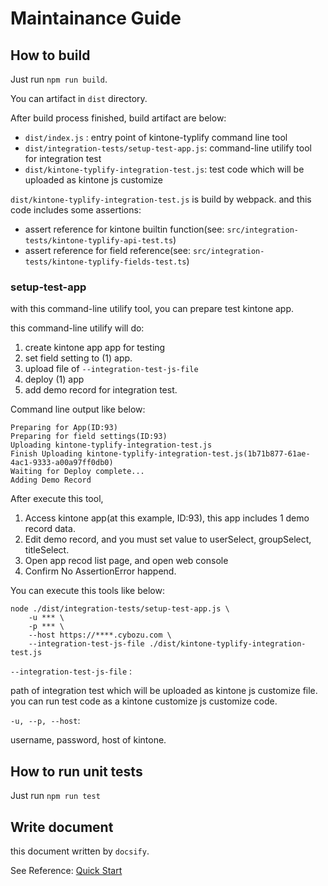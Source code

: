 # Maintainance Guide

## How to build
Just run `npm run build`.

You can artifact in `dist` directory.

After build process finished, build artifact are below:

- `dist/index.js` : entry point of kintone-typlify command line tool
- `dist/integration-tests/setup-test-app.js`: command-line utilify tool for integration test
- `dist/kintone-typlify-integration-test.js`: test code which will be uploaded as kintone js customize


`dist/kintone-typlify-integration-test.js` is build by webpack.
and this code includes some assertions: 

- assert reference for kintone builtin function(see: `src/integration-tests/kintone-typlify-api-test.ts`)
- assert reference for field reference(see: `src/integration-tests/kintone-typlify-fields-test.ts`)

### setup-test-app
with this command-line utilify tool, you can prepare test kintone app.

this command-line utilify will do:

1. create kintone app app for testing 
2. set field setting to (1) app.
3. upload file of `--integration-test-js-file`
4. deploy (1) app
5. add demo record for integration test.

Command line output like below:
```
Preparing for App(ID:93)
Preparing for field settings(ID:93)
Uploading kintone-typlify-integration-test.js
Finish Uploading kintone-typlify-integration-test.js(1b71b877-61ae-4ac1-9333-a00a97ff0db0)
Waiting for Deploy complete...
Adding Demo Record
```

After execute this tool, 

1. Access kintone app(at this example, ID:93), this app includes 1 demo record data.
2. Edit demo record, and you must set value to userSelect, groupSelect, titleSelect.
3. Open app recod list page, and open web console
4. Confirm No AssertionError happend.


You can execute this tools like below:

```
node ./dist/integration-tests/setup-test-app.js \
    -u *** \
    -p *** \
    --host https://****.cybozu.com \
    --integration-test-js-file ./dist/kintone-typlify-integration-test.js
```

`--integration-test-js-file` :

path of integration test which will be uploaded as kintone js customize file.
you can run test code as a kintone customize js customize code.

`-u, --p, --host`: 

username, password, host of kintone.

## How to run unit tests

Just run `npm run test`

## Write document

this document written by `docsify`. 

See Reference: [Quick Start](https://docsify.js.org/#/quickstart)

